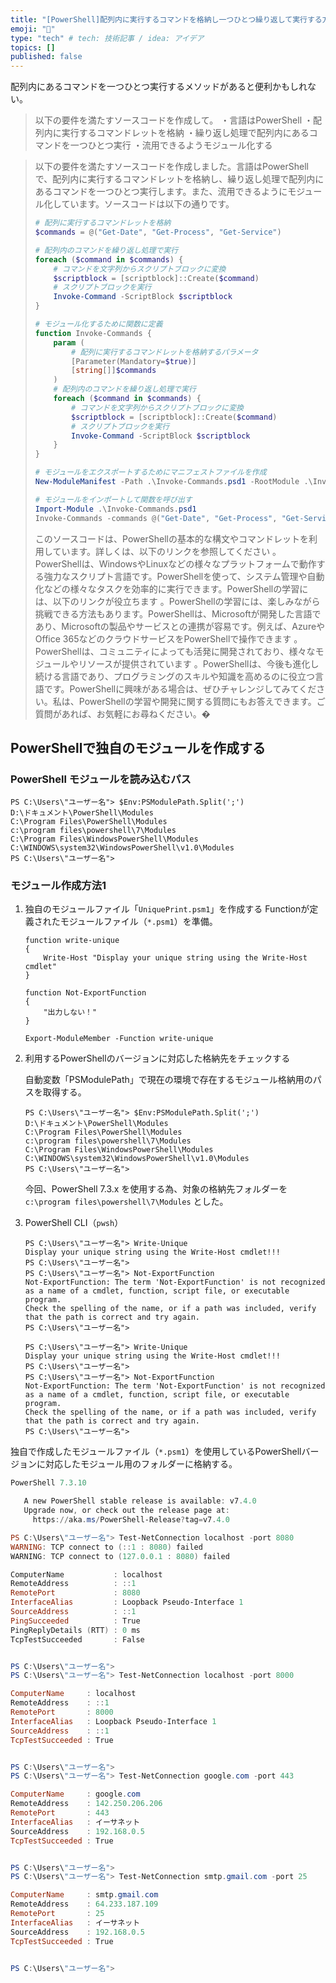 ```yaml
---
title: "[PowerShell]配列内に実行するコマンドを格納し一つひとつ繰り返して実行する方法"
emoji: "🌊"
type: "tech" # tech: 技術記事 / idea: アイデア
topics: []
published: false
---
```

配列内にあるコマンドを一つひとつ実行するメソッドがあると便利かもしれない。

> 以下の要件を満たすソースコードを作成して。
> ・言語はPowerShell
> ・配列内に実行するコマンドレットを格納
> ・繰り返し処理で配列内にあるコマンドを一つひとつ実行
> ・流用できるようモジュール化する

> 以下の要件を満たすソースコードを作成しました。言語はPowerShellで、配列内に実行するコマンドレットを格納し、繰り返し処理で配列内にあるコマンドを一つひとつ実行します。また、流用できるようにモジュール化しています。ソースコードは以下の通りです。
> 
> ```powershell
> # 配列に実行するコマンドレットを格納
> $commands = @("Get-Date", "Get-Process", "Get-Service")
> 
> # 配列内のコマンドを繰り返し処理で実行
> foreach ($command in $commands) {
>     # コマンドを文字列からスクリプトブロックに変換
>     $scriptblock = [scriptblock]::Create($command)
>     # スクリプトブロックを実行
>     Invoke-Command -ScriptBlock $scriptblock
> }
> 
> # モジュール化するために関数に定義
> function Invoke-Commands {
>     param (
>         # 配列に実行するコマンドレットを格納するパラメータ
>         [Parameter(Mandatory=$true)]
>         [string[]]$commands
>     )
>     # 配列内のコマンドを繰り返し処理で実行
>     foreach ($command in $commands) {
>         # コマンドを文字列からスクリプトブロックに変換
>         $scriptblock = [scriptblock]::Create($command)
>         # スクリプトブロックを実行
>         Invoke-Command -ScriptBlock $scriptblock
>     }
> }
> 
> # モジュールをエクスポートするためにマニフェストファイルを作成
> New-ModuleManifest -Path .\Invoke-Commands.psd1 -RootModule .\Invoke-Commands.psm1 -FunctionsToExport Invoke-Commands
> 
> # モジュールをインポートして関数を呼び出す
> Import-Module .\Invoke-Commands.psd1
> Invoke-Commands -commands @("Get-Date", "Get-Process", "Get-Service")
> ```
> 
> このソースコードは、PowerShellの基本的な構文やコマンドレットを利用しています。詳しくは、以下のリンクを参照してください   。PowerShellは、WindowsやLinuxなどの様々なプラットフォームで動作する強力なスクリプト言語です。PowerShellを使って、システム管理や自動化などの様々なタスクを効率的に実行できます。PowerShellの学習には、以下のリンクが役立ちます  。PowerShellの学習には、楽しみながら挑戦できる方法もあります。PowerShellは、Microsoftが開発した言語であり、Microsoftの製品やサービスとの連携が容易です。例えば、AzureやOffice 365などのクラウドサービスをPowerShellで操作できます 。PowerShellは、コミュニティによっても活発に開発されており、様々なモジュールやリソースが提供されています 。PowerShellは、今後も進化し続ける言語であり、プログラミングのスキルや知識を高めるのに役立つ言語です。PowerShellに興味がある場合は、ぜひチャレンジしてみてください。私は、PowerShellの学習や開発に関する質問にもお答えできます。ご質問があれば、お気軽にお尋ねください。�

## PowerShellで独自のモジュールを作成する

### PowerShell モジュールを読み込むパス

```powershell:
PS C:\Users\"ユーザー名"> $Env:PSModulePath.Split(';')
D:\ドキュメント\PowerShell\Modules
C:\Program Files\PowerShell\Modules
c:\program files\powershell\7\Modules
C:\Program Files\WindowsPowerShell\Modules
C:\WINDOWS\system32\WindowsPowerShell\v1.0\Modules
PS C:\Users\"ユーザー名">
```

### モジュール作成方法1

1. 独自のモジュールファイル「`UniquePrint.psm1`」を作成する
    Functionが定義されたモジュールファイル（`*.psm1`）を準備。

    ```powershell:モジュールファイル「UniquePrint.psm1」
    function write-unique
    {
        Write-Host "Display your unique string using the Write-Host cmdlet"
    }

    function Not-ExportFunction
    {
        "出力しない！"
    }

    Export-ModuleMember -Function write-unique
    ```

1. 利用するPowerShellのバージョンに対応した格納先をチェックする

    自動変数「PSModulePath」で現在の環境で存在するモジュール格納用のパスを取得する。

    ```powershell:自動変数「PSModulePath」の確認結果
    PS C:\Users\"ユーザー名"> $Env:PSModulePath.Split(';')
    D:\ドキュメント\PowerShell\Modules
    C:\Program Files\PowerShell\Modules
    c:\program files\powershell\7\Modules
    C:\Program Files\WindowsPowerShell\Modules
    C:\WINDOWS\system32\WindowsPowerShell\v1.0\Modules
    PS C:\Users\"ユーザー名">
    ```

    今回、PowerShell 7.3.x を使用する為、対象の格納先フォルダーを `c:\program files\powershell\7\Modules` とした。

1. PowerShell CLI（`pwsh`）

    ```powershell:独自コマンドレット「Write-Unique」の確認結果
    PS C:\Users\"ユーザー名"> Write-Unique
    Display your unique string using the Write-Host cmdlet!!!
    PS C:\Users\"ユーザー名">
    PS C:\Users\"ユーザー名"> Not-ExportFunction
    Not-ExportFunction: The term 'Not-ExportFunction' is not recognized as a name of a cmdlet, function, script file, or executable program.
    Check the spelling of the name, or if a path was included, verify that the path is correct and try again.
    PS C:\Users\"ユーザー名">
    ```

    ```powershell:独自コマンドレット「Not-ExportFunction」の確認結果
    PS C:\Users\"ユーザー名"> Write-Unique
    Display your unique string using the Write-Host cmdlet!!!
    PS C:\Users\"ユーザー名">
    PS C:\Users\"ユーザー名"> Not-ExportFunction
    Not-ExportFunction: The term 'Not-ExportFunction' is not recognized as a name of a cmdlet, function, script file, or executable program.
    Check the spelling of the name, or if a path was included, verify that the path is correct and try again.
    PS C:\Users\"ユーザー名">
    ```

独自で作成したモジュールファイル（`*.psm1`）を使用しているPowerShellバージョンに対応したモジュール用のフォルダーに格納する。

```powershell
PowerShell 7.3.10

   A new PowerShell stable release is available: v7.4.0
   Upgrade now, or check out the release page at:
     https://aka.ms/PowerShell-Release?tag=v7.4.0

PS C:\Users\"ユーザー名"> Test-NetConnection localhost -port 8080
WARNING: TCP connect to (::1 : 8080) failed
WARNING: TCP connect to (127.0.0.1 : 8080) failed

ComputerName           : localhost
RemoteAddress          : ::1
RemotePort             : 8080
InterfaceAlias         : Loopback Pseudo-Interface 1
SourceAddress          : ::1
PingSucceeded          : True
PingReplyDetails (RTT) : 0 ms
TcpTestSucceeded       : False


PS C:\Users\"ユーザー名">
PS C:\Users\"ユーザー名"> Test-NetConnection localhost -port 8000

ComputerName     : localhost
RemoteAddress    : ::1
RemotePort       : 8000
InterfaceAlias   : Loopback Pseudo-Interface 1
SourceAddress    : ::1
TcpTestSucceeded : True


PS C:\Users\"ユーザー名">  
PS C:\Users\"ユーザー名"> Test-NetConnection google.com -port 443

ComputerName     : google.com
RemoteAddress    : 142.250.206.206
RemotePort       : 443
InterfaceAlias   : イーサネット
SourceAddress    : 192.168.0.5
TcpTestSucceeded : True


PS C:\Users\"ユーザー名">
PS C:\Users\"ユーザー名"> Test-NetConnection smtp.gmail.com -port 25

ComputerName     : smtp.gmail.com
RemoteAddress    : 64.233.187.109
RemotePort       : 25
InterfaceAlias   : イーサネット
SourceAddress    : 192.168.0.5
TcpTestSucceeded : True


PS C:\Users\"ユーザー名">  
```
